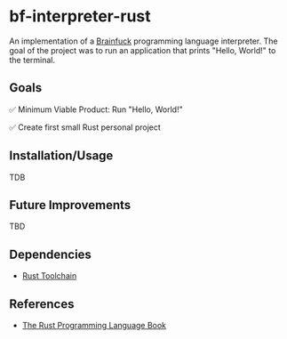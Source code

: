 # bf-interpreter-rust
An implementation of a [Brainfuck](https://en.wikipedia.org/wiki/Brainfuck) programming language interpreter. The goal of the project was to run an application that prints "Hello, World!" to the terminal.

## Goals
✅ Minimum Viable Product: Run "Hello, World!"

✅ Create first small Rust personal project

## Installation/Usage
TDB

## Future Improvements
TBD

## Dependencies
* [Rust Toolchain](https://rust-lang.github.io/rustup/concepts/toolchains.html)

## References
* [The Rust Programming Language Book](https://doc.rust-lang.org/stable/book/)